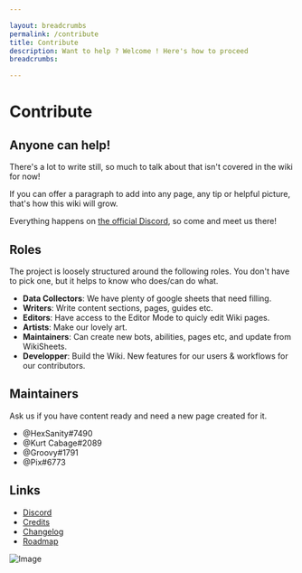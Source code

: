 ```yaml
---

layout: breadcrumbs
permalink: /contribute
title: Contribute
description: Want to help ? Welcome ! Here's how to proceed
breadcrumbs:

---
```


# Contribute

## Anyone can help!

There's a lot to write still, so much to talk about that isn't covered in the wiki for now!

If you can offer a paragraph to add into any page, any tip or helpful picture, that's how this wiki will grow.

Everything happens on [the official Discord](/https://discord.gg/FsJzvtFrgq), so come and meet us there!

## Roles

The project is loosely structured around the following roles. You don't have to pick one, but it helps to know who does/can do what.

- **Data Collectors**: We have plenty of google sheets that need filling.
- **Writers**: Write content sections, pages, guides etc. 
- **Editors**: Have access to the Editor Mode to quicly edit Wiki pages.
- **Artists**: Make our lovely art.
- **Maintainers**: Can create new bots, abilities, pages etc, and update from WikiSheets.
- **Developper**: Build the Wiki. New features for our users & workflows for our contributors.


## Maintainers

Ask us if you have content ready and need a new page created for it.

- @HexSanity#7490 
- @Kurt Cabage#2089 
- @Groovy#1791
- @Pix#6773

## Links

- [Discord](/https://discord.gg/FsJzvtFrgq)
- [Credits](/credits)
- [Changelog](/changelog)
- [Roadmap](/roadmap)


![Image](https://cdn.discordapp.com/attachments/824812153877430315/898908202203238440/1634386739542.png)

